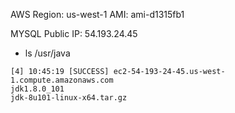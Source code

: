 AWS Region: us-west-1
AMI: ami-d1315fb1

MYSQL Public IP: 54.193.24.45


* ls /usr/java
```
[4] 10:45:19 [SUCCESS] ec2-54-193-24-45.us-west-1.compute.amazonaws.com
jdk1.8.0_101
jdk-8u101-linux-x64.tar.gz
```

